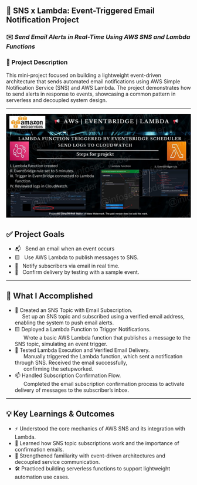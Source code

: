 ## 📢 SNS x Lambda: Event-Triggered Email Notification Project 

### ✉️ *Send Email Alerts in Real-Time Using AWS SNS and Lambda Functions*

### 📌 Project Description
This mini-project focused on building a lightweight event-driven architecture that sends automated email notifications using AWS Simple Notification Service (SNS) and AWS Lambda. The project demonstrates how to send alerts in response to events, showcasing a common pattern in serverless and decoupled system design.

---

![Alt Text](EventBridge_Lambda_lc_WATERMARKED.jpg)


## ✅ Project Goals

 - 📬  &nbsp;&nbsp;Send an email when an event occurs
 - 🟨  &nbsp;&nbsp;Use AWS Lambda to publish messages to SNS.
 - 🔔  &nbsp;&nbsp;Notify subscribers via email in real time.
 - 🔧  &nbsp;&nbsp;Confirm delivery by testing with a sample event.

---

## 🔧 What I Accomplished

- 🧵 Created an SNS Topic with Email Subscription.  
  &nbsp;&nbsp;&nbsp;&nbsp;&nbsp;Set up an SNS topic and subscribed using a verified email address, enabling the system to push email alerts.
- 🟨  Deployed a Lambda Function to Trigger Notifications.<br>
  &nbsp;&nbsp;&nbsp;&nbsp;&nbsp;&nbsp;Wrote a basic AWS Lambda function that publishes a message to the SNS topic, simulating an event trigger.
- 🧪  Tested Lambda Execution and Verified Email Delivery.<br>
  &nbsp;&nbsp;&nbsp;&nbsp;&nbsp;&nbsp;Manually triggered the Lambda function, which sent a notification through SNS. Received the email successfully,  
  &nbsp;&nbsp;&nbsp;&nbsp;&nbsp;&nbsp;confirming the setupworked.
- 📫  Handled Subscription Confirmation Flow.<br>
  &nbsp;&nbsp;&nbsp;&nbsp;&nbsp;&nbsp;Completed the email subscription confirmation process to activate delivery of messages to the subscriber’s inbox.

---

## 💡 Key Learnings & Outcomes

- ⚡ Understood the core mechanics of AWS SNS and its integration with Lambda.
- 📨  Learned how SNS topic subscriptions work and the importance of confirmation emails.
- 🔗  Strengthened familiarity with event-driven architectures and decoupled service communication.
- 🛠️  Practiced building serverless functions to support lightweight automation use cases.



